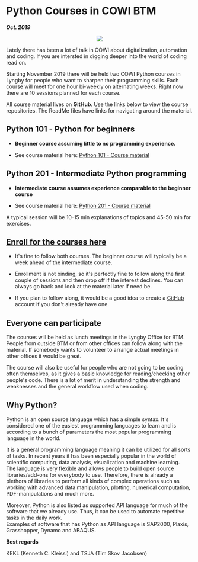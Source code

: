 
# Python Courses in COWI BTM
***Oct. 2019***

<div style="text-align:center"><img src="https://www.python.org/static/community_logos/python-logo-master-v3-TM.png" /></div>

Lately there has been a lot of talk in COWI about digitalization, automation and coding. If you are intersted in digging deeper into the world of coding read on.

Starting November 2019 there will be held two COWI Python courses in Lyngby for people who want to sharpen their programming skills. Each course will meet for one hour bi-weekly on alternating weeks. Right now there are 10 sessions planned for each course.

All course material lives on **GitHub**. Use the links below to view the course repositories. The ReadMe files have links for navigating around the material.

## Python 101 - Python for beginners

  * **Beginner course assuming little to no programming experience.**

  * See course material here: [Python 101 - Course material](https://github.com/Python-Crash-Course/Python101)

## Python 201 - Intermediate Python programming

* **Intermediate course assumes experience comparable to the beginner course**

* See course material here: [Python 201 - Course material](https://github.com/Python-Crash-Course/Python201)    

A typical session will be 10-15 min explanations of topics and 45-50 min for exercises.

## [Enroll for the courses here](...)

* It's fine to follow both courses. The beginner course will typically be a week ahead of the intermediate course.

* Enrollment is not binding, so it's perfectly fine to follow along the first couple of sessions and then drop off if the interest declines. You can always go back and look at the material later if need be.

* If you plan to follow along, it would be a good idea to create a [GitHub](https://github.com/) account if you don't already have one.

## Everyone can participate
The courses will be held as lunch meetings in the Lyngby Office for BTM. People from outside BTM or from other offices can follow along with the material. If somebody wants to volunteer to arrange actual meetings in other offices it would be great.   

The course will also be useful for people who are not going to be coding often themselves, as it gives a basic knowledge for reading/checking other people's code. There is a lot of merit in understanding the strength and weaknesses and the general workflow used when coding.

## Why Python?
Python is an open source language which has a simple syntax. It's considered one of the easiest programming languages to learn and is according to a bunch of parameters the most popular programming language in the world.

It is a general programming language meaning it can be utilized for all sorts of tasks. In recent years it has been especially popular in the world of scientific computing, data analysis, visualization and machine learning.  
The language is very flexible and allows people to build open source libraries/add-ons for everybody to use. Therefore, there is already a plethora of libraries to perform all kinds of complex operations such as working with advanced data manipulation, plotting, numerical computation, PDF-manipulations and much more.

Moreover, Python is also listed as supported API language for much of the software that we already use. Thus, it can be used to automate repetitive tasks in the daily work.    
Examples of software that has Python as API language is SAP2000, Plaxis, Grasshopper, Dynamo and ABAQUS.

**Best regards**

KEKL (Kenneth C. Kleissl) and TSJA (Tim Skov Jacobsen)
